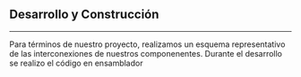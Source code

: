 ## Desarrollo y Construcción
---

Para términos de nuestro proyecto, realizamos un esquema representativo de las interconexiones de nuestros componenentes. Durante el desarrollo se realizo el código en ensamblador 
